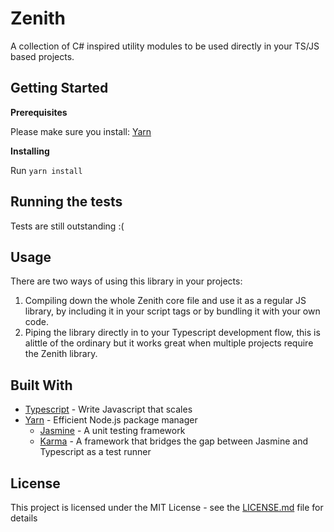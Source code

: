 # Zenith

A collection of C# inspired utility modules to be used directly in your TS/JS based projects.

## Getting Started

**Prerequisites**

Please make sure you install:
[Yarn](https://yarnpkg.com/en/)

**Installing**

Run ```yarn install```

## Running the tests

Tests are still outstanding :(

## Usage

There are two ways of using this library in your projects:

1. Compiling down the whole Zenith core file and use it as a regular JS library, by including it in your script tags or by bundling it with your own code.
2. Piping the library directly in to your Typescript development flow, this is alittle of the ordinary but it works great when multiple projects require the Zenith library. 

## Built With

- [Typescript](https://www.typescriptlang.org/) - Write Javascript that scales
- [Yarn](https://yarnpkg.com/en/) - Efficient Node.js package manager
    - [Jasmine](https://jasmine.github.io/) - A unit testing framework
    - [Karma](https://karma-runner.github.io/) - A framework that bridges the gap between Jasmine and Typescript as a test runner

## License

This project is licensed under the MIT License - see the [LICENSE.md]() file for details
